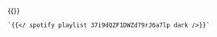 <html>
  <body>
    {{</* spotify playlist 37i9dQZF1DWZd79rJ6a7lp dark */>}}


    `{{</ spotify playlist 37i9dQZF1DWZd79rJ6a7lp dark />}}`
  <body>
<html>

